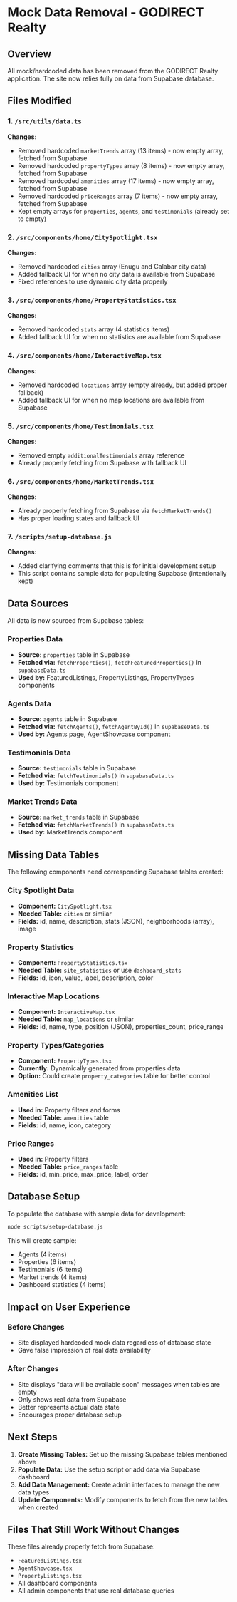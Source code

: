 # Mock Data Removal - GODIRECT Realty

## Overview

All mock/hardcoded data has been removed from the GODIRECT Realty application. The site now relies fully on data from Supabase database.

## Files Modified

### 1. `/src/utils/data.ts`
**Changes:**
- Removed hardcoded `marketTrends` array (13 items) - now empty array, fetched from Supabase
- Removed hardcoded `propertyTypes` array (8 items) - now empty array, fetched from Supabase  
- Removed hardcoded `amenities` array (17 items) - now empty array, fetched from Supabase
- Removed hardcoded `priceRanges` array (7 items) - now empty array, fetched from Supabase
- Kept empty arrays for `properties`, `agents`, and `testimonials` (already set to empty)

### 2. `/src/components/home/CitySpotlight.tsx`
**Changes:**
- Removed hardcoded `cities` array (Enugu and Calabar city data)
- Added fallback UI for when no city data is available from Supabase
- Fixed references to use dynamic city data properly

### 3. `/src/components/home/PropertyStatistics.tsx`
**Changes:**
- Removed hardcoded `stats` array (4 statistics items)
- Added fallback UI for when no statistics are available from Supabase

### 4. `/src/components/home/InteractiveMap.tsx`
**Changes:**
- Removed hardcoded `locations` array (empty already, but added proper fallback)
- Added fallback UI for when no map locations are available from Supabase

### 5. `/src/components/home/Testimonials.tsx`
**Changes:**
- Removed empty `additionalTestimonials` array reference
- Already properly fetching from Supabase with fallback UI

### 6. `/src/components/home/MarketTrends.tsx`
**Changes:**
- Already properly fetching from Supabase via `fetchMarketTrends()`
- Has proper loading states and fallback UI

### 7. `/scripts/setup-database.js`
**Changes:**
- Added clarifying comments that this is for initial development setup
- This script contains sample data for populating Supabase (intentionally kept)

## Data Sources

All data is now sourced from Supabase tables:

### Properties Data
- **Source:** `properties` table in Supabase
- **Fetched via:** `fetchProperties()`, `fetchFeaturedProperties()` in `supabaseData.ts`
- **Used by:** FeaturedListings, PropertyListings, PropertyTypes components

### Agents Data  
- **Source:** `agents` table in Supabase
- **Fetched via:** `fetchAgents()`, `fetchAgentById()` in `supabaseData.ts`
- **Used by:** Agents page, AgentShowcase component

### Testimonials Data
- **Source:** `testimonials` table in Supabase  
- **Fetched via:** `fetchTestimonials()` in `supabaseData.ts`
- **Used by:** Testimonials component

### Market Trends Data
- **Source:** `market_trends` table in Supabase
- **Fetched via:** `fetchMarketTrends()` in `supabaseData.ts`
- **Used by:** MarketTrends component

## Missing Data Tables

The following components need corresponding Supabase tables created:

### City Spotlight Data
- **Component:** `CitySpotlight.tsx`
- **Needed Table:** `cities` or similar
- **Fields:** id, name, description, stats (JSON), neighborhoods (array), image

### Property Statistics
- **Component:** `PropertyStatistics.tsx` 
- **Needed Table:** `site_statistics` or use `dashboard_stats`
- **Fields:** id, icon, value, label, description, color

### Interactive Map Locations
- **Component:** `InteractiveMap.tsx`
- **Needed Table:** `map_locations` or similar
- **Fields:** id, name, type, position (JSON), properties_count, price_range

### Property Types/Categories
- **Component:** `PropertyTypes.tsx`
- **Currently:** Dynamically generated from properties data
- **Option:** Could create `property_categories` table for better control

### Amenities List
- **Used in:** Property filters and forms
- **Needed Table:** `amenities` table
- **Fields:** id, name, icon, category

### Price Ranges
- **Used in:** Property filters
- **Needed Table:** `price_ranges` table  
- **Fields:** id, min_price, max_price, label, order

## Database Setup

To populate the database with sample data for development:

```bash
node scripts/setup-database.js
```

This will create sample:
- Agents (4 items)
- Properties (6 items)
- Testimonials (6 items)
- Market trends (4 items)
- Dashboard statistics (4 items)

## Impact on User Experience

### Before Changes
- Site displayed hardcoded mock data regardless of database state
- Gave false impression of real data availability

### After Changes  
- Site displays "data will be available soon" messages when tables are empty
- Only shows real data from Supabase
- Better represents actual data state
- Encourages proper database setup

## Next Steps

1. **Create Missing Tables:** Set up the missing Supabase tables mentioned above
2. **Populate Data:** Use the setup script or add data via Supabase dashboard
3. **Add Data Management:** Create admin interfaces to manage the new data types
4. **Update Components:** Modify components to fetch from the new tables when created

## Files That Still Work Without Changes

These files already properly fetch from Supabase:
- `FeaturedListings.tsx` 
- `AgentShowcase.tsx`
- `PropertyListings.tsx`
- All dashboard components
- All admin components that use real database queries
